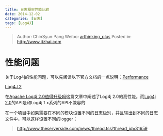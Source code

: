 ```yaml
---
title: 日志框架性能比较
date: 2014-12-02
categories: [日志]
tags: [Log4J]
---
```


> Author: ChinSyun Pang
> Weibo: [arthinking_plus](http://weibo.com/arthinkingplus)
> Posted in: http://www.itzhai.com

# 性能问题

关于Log4j的性能问题，可以先阅读以下官方文档的一点说明：[Performance](http://logging.apache.org/log4j/1.2/manual.html "Performance")

[Log4J 2](http://www.reader8.cn/jiaocheng/20130810/2235056.html "Log4J 2")

在[Apache Log4j 2.0值得升级吗](http://www.infoq.com/cn/news/2014/08/apache-log4j2 "Apache Log4j 2.0值得升级吗")这篇文章中阐述了Log4j 2.0的高性能。而[Log4j 2.0](http://www.infoq.com/cn/news/2014/07/apache-log4j2.0-publish "Log4j 2.0")的API是和Log4j 1.x系列的API不兼容的

在一个项目中如果需要在不同的模块设置不同的日志级别，并且输出到不同的日志文件中，可以这样设置不同的logger：
> http://www.theserverside.com/news/thread.tss?thread_id=31659

